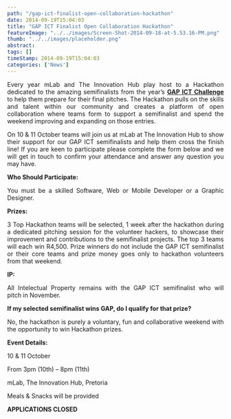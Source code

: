 ```yaml
---
path: "/gap-ict-finalist-open-collaboration-hackathon" 
date: 2014-09-19T15:04:03 
title: "GAP ICT Finalist Open Collaboration Hackathon" 
featureImage: "../../images/Screen-Shot-2014-09-18-at-5.53.16-PM.png"
thumb: "../../images/placeholder.png" 
abstract:  
tags: [] 
timeStamp: 2014-09-19T15:04:03 
categories: ['News'] 
---
```


<p style="text-align: justify;">Every year mLab and The Innovation Hub play host to a Hackathon dedicated to the amazing semifinalists from the year&#8217;s <strong><a href="http://www.theinnovationhub.com/gap/ict/">GAP ICT Challenge</a> </strong>to help them prepare for their final pitches. The Hackathon pulls on the skills and talent within our community and creates a platform of open collaboration where teams form to support a semifinalist and spend the weekend improving and expanding on those entries.</p>
<p style="text-align: justify;">On 10 &amp; 11 October teams will join us at mLab at The Innovation Hub to show their support for our GAP ICT semifinalists and help them cross the finish line! If you are keen to participate please complete the form below and we will get in touch to confirm your attendance and answer any question you may have.</p>
<p style="text-align: justify;"><strong>Who Should Participate:</strong></p>
<p style="text-align: justify;">You must be a skilled Software, Web or Mobile Developer or a Graphic Designer.</p>
<p style="text-align: justify;"><strong>Prizes:</strong></p>
<p style="text-align: justify;">3 Top Hackathon teams will be selected, 1 week after the hackathon during a dedicated pitching session for the volunteer hackers, to showcase their improvement and contributions to the semifinalist projects. The top 3 teams will each win R4,500. Prize winners do not include the GAP ICT semifinalist or their core teams and prize money goes only to hackathon volunteers from that weekend.</p>
<p style="text-align: justify;"><strong>IP:</strong></p>
<p style="text-align: justify;">All Intelectual Property remains with the GAP ICT semifinalist who will pitch in November.</p>
<p style="text-align: justify;"><strong>If my selected semifinalist wins GAP, do I qualify for that prize?</strong></p>
<p style="text-align: justify;">No, the hackathon is purely a voluntary, fun and collaborative weekend with the opportunity to win Hackathon prizes.</p>
<p style="text-align: justify;"><strong>Event Details:</strong></p>
<p style="text-align: justify;">10 &amp; 11 October</p>
<p style="text-align: justify;">From 3pm (10th) &#8211; 8pm (11th)</p>
<p style="text-align: justify;">mLab, The Innovation Hub, Pretoria</p>
<p style="text-align: justify;">Meals &amp; Snacks will be provided</p>
<p style="text-align: justify;"><strong>APPLICATIONS CLOSED</strong></p>
<p style="text-align: justify;">
